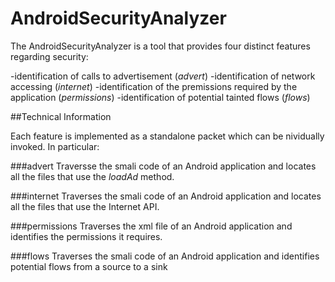 # AndroidSecurityAnalyzer
The AndroidSecurityAnalyzer is a tool that provides four distinct features regarding security:

-identification of calls to advertisement (*advert*)
-identification of network accessing (*internet*)
-identification of the premissions required by the application (*permissions*) 
-identification of potential tainted flows (*flows*)

##Technical Information

Each feature is implemented as a standalone packet which can be nividually invoked. In particular:

###advert
Traversse the smali code of an Android application and locates all the files that use the *loadAd* method.

###internet
Traverses the smali code of an Android application and locates all the files that use the Internet API.

###permissions
Traverses the xml file of an Android application and identifies the permissions it requires.

###flows
Traverses the smali code of an Android application and identifies potential flows from a source to a sink
